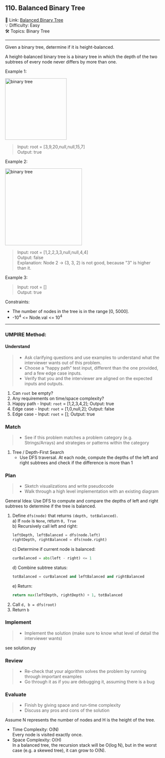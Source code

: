 ## 110. Balanced Binary Tree
🔗 Link: [Balanced Binary Tree](https://leetcode.com/problems/balanced-binary-tree/description/)<br>
💡 Difficulty: Easy<br>
🛠️ Topics: Binary Tree<br>

<hr>

Given a binary tree, determine if it is height-balanced.<br>

A height-balanced binary tree is a binary tree in which the depth of the two subtrees of every node never differs by more than one.<br>


Example 1:<br>

<img src="https://github.com/user-attachments/assets/b070ca81-9717-46fd-81aa-2616af8e4185" alt="binary tree" width="200" />

>Input: root = [3,9,20,null,null,15,7]<br>
Output: true<br>


Example 2:<br>

<img src="https://github.com/user-attachments/assets/60154f8e-0d48-40c4-af7b-ba6eb635ef54" alt="binary tree" width="250" />

>Input: root = [1,2,2,3,3,null,null,4,4]<br>
Output: false<br>
Explanation: Node 2 -> (3, 3, 2) is not good, because "3" is higher than it.<br>


Example 3:<br>

>Input: root = []<br>
Output: true<br>


Constraints:<br>

- The number of nodes in the tree is in the range [0, 5000].
- -10<sup>4</sup> <= Node.val <= 10<sup>4</sup>

<hr>

### UMPIRE Method:
#### Understand

> - Ask clarifying questions and use examples to understand what the interviewer wants out of this problem.
> - Choose a “happy path” test input, different than the one provided, and a few edge case inputs. 
> - Verify that you and the interviewer are aligned on the expected inputs and outputs.
1. Can `root` be empty?<br>
2. Any requirements on time/space complexity?<br>
3. Happy path - Input: `root` = [1,2,3,4,2]; Output: true
4. Edge case - Input: `root` = [1,0,null,2]; Output: false
5. Edge case - Input: `root` = []; Output: true

### Match
> - See if this problem matches a problem category (e.g. Strings/Arrays) and strategies or patterns within the category
1. Tree / Depth-First Search
   - Use DFS traversal. At each node, compute the depths of the left and right subtrees and check if the difference is more than 1<br>
   
### Plan
> - Sketch visualizations and write pseudocode
> - Walk through a high level implementation with an existing diagram

General Idea: Use DFS to compute and compare the depths of left and right subtrees to determine if the tree is balanced. 

1) Define `dfs(node)` that returns `(depth, totBalanced)`.<br>
   a) If `node` is `None`, return `0, True`<br>
   b) Recursively call left and right:<br>
      ```python
      leftDepth, leftBalanced = dfs(node.left)
      rightDepth, rightBalanced = dfs(node.right)
      ```
   c) Determine if current node is balanced:
      ```python
      curBalanced = abs(left - right) <= 1
      ```
   d) Combine subtree status:
      ```python
      totBalanced = curBalanced and leftBalanced and rightBalanced
      ```
   e) Return:
      ```python
      return max(leftDepth, rightDepth) + 1, totBalanced
3) Call `d, b = dfs(root)`
4) Return `b`
    
### Implement
> - Implement the solution (make sure to know what level of detail the interviewer wants)

see solution.py

### Review
> - Re-check that your algorithm solves the problem by running through important examples
> - Go through it as if you are debugging it, assuming there is a bug
### Evaluate
> - Finish by giving space and run-time complexity
> - Discuss any pros and cons of the solution

Assume N represents the number of nodes and H is the height of the tree.

- Time Complexity: O(N)<br>
  Every node is visited exactly once.<br>
- Space Complexity: O(H)<br>
  In a balanced tree, the recursion stack will be O(log N), but in the worst case (e.g. a skewed tree), it can grow to O(N).

